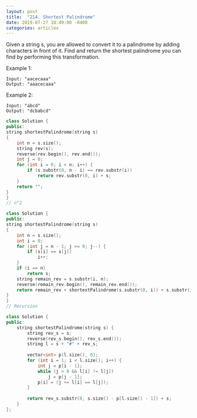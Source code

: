 ```yaml
---
layout: post
title:  "214. Shortest Palindrome"
date: 2019-07-27 18:49:00 -0400
categories: articles
---
```


Given a string s, you are allowed to convert it to a palindrome by adding characters in front of it. Find and return the shortest palindrome you can find by performing this transformation.

Example 1:
```
Input: "aacecaaa"
Output: "aaacecaaa"
```
Example 2:
```
Input: "abcd"
Output: "dcbabcd"
```
```c++
class Solution {
public:
string shortestPalindrome(string s)
{
    int n = s.size();
    string rev(s);
    reverse(rev.begin(), rev.end());
    int j = 0;
    for (int i = 0; i < n; i++) {
        if (s.substr(0, n - i) == rev.substr(i))
            return rev.substr(0, i) + s;
    }
    return "";
}
}
// n^2
```
```c++
class Solution {
public:
string shortestPalindrome(string s)
{
    int n = s.size();
    int i = 0;
    for (int j = n - 1; j >= 0; j--) {
        if (s[i] == s[j])
            i++;
    }
    if (i == n)
        return s;
    string remain_rev = s.substr(i, n);
    reverse(remain_rev.begin(), remain_rev.end());
    return remain_rev + shortestPalindrome(s.substr(0, i)) + s.substr(i);
}
}
// Recursion
```
```c++
class Solution {
public:
    string shortestPalindrome(string s) {
        string rev_s = s;
        reverse(rev_s.begin(), rev_s.end());
        string l = s + "#" + rev_s;
        
        vector<int> p(l.size(), 0);
        for (int i = 1; i < l.size(); i++) {
            int j = p[i - 1];
            while (j > 0 && l[i] != l[j])
                j = p[j - 1];
            p[i] = (j += l[i] == l[j]);
        }
        
        return rev_s.substr(0, s.size() - p[l.size() - 1]) + s;
    }
};
```
